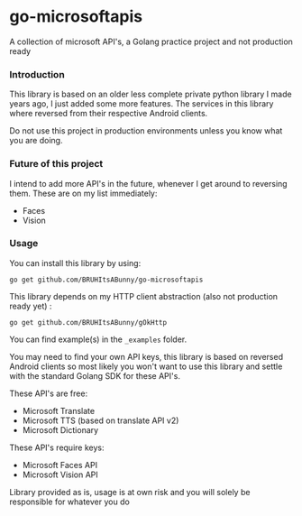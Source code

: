# go-microsoftapis
A collection of microsoft API's, a Golang practice project and not production ready

### Introduction
This library is based on an older less complete private python library I made years ago, I just added some more features.
The services in this library where reversed from their respective Android clients.

Do not use this project in production environments unless you know what you are doing.

### Future of this project
I intend to add more API's in the future, whenever I get around to reversing them.
These are on my list immediately:
* Faces
* Vision

### Usage
You can install this library by using:
```
go get github.com/BRUHItsABunny/go-microsoftapis
```
This library depends on my HTTP client abstraction (also not production ready yet) :
```
go get github.com/BRUHItsABunny/gOkHttp
```

You can find example(s) in the `_examples` folder.

You may need to find your own API keys, this library is based on reversed Android clients so most likely you won't want to use this library and settle with the standard Golang SDK for these API's.

These API's are free:
* Microsoft Translate
* Microsoft TTS (based on translate API v2)
* Microsoft Dictionary

These API's require keys:
* Microsoft Faces API
* Microsoft Vision API

Library provided as is, usage is at own risk and you will solely be responsible for whatever you do
